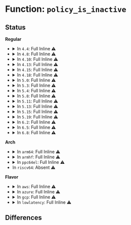 # Function: <code>policy_is_inactive</code>

## Status
<b>Regular</b>
<ul>
<li>
<details>
<summary>In <code>4.4</code>: Full Inline ⚠️</summary>

**Collision:** Unique Static

**Inline:** Full

**Transformation:** False

**Instances:**

```
In drivers/cpufreq/cpufreq.c (ffffffff816ae824)
Location: drivers/cpufreq/cpufreq.c:36
Inline: True
Inline callers:
  - drivers/cpufreq/cpufreq.c:cpufreq_frequency_get_table
  - drivers/cpufreq/cpufreq.c:first_policy
  - drivers/cpufreq/cpufreq.c:first_policy
  - drivers/cpufreq/cpufreq.c:__cpufreq_get
  - drivers/cpufreq/cpufreq.c:cpufreq_suspend
  - drivers/cpufreq/cpufreq.c:cpufreq_offline_finish
  - drivers/cpufreq/cpufreq.c:cpufreq_boost_set_sw
  - drivers/cpufreq/cpufreq.c:cpufreq_offline_prepare
  - drivers/cpufreq/cpufreq.c:cpufreq_offline_prepare
  - drivers/cpufreq/cpufreq.c:cpufreq_online
  - drivers/cpufreq/cpufreq.c:cpufreq_resume
```
</details>
</li>
<li>
<details>
<summary>In <code>4.8</code>: Full Inline ⚠️</summary>

**Collision:** Unique Static

**Inline:** Full

**Transformation:** False

**Instances:**

```
In drivers/cpufreq/cpufreq.c (ffffffff817114ee)
Location: drivers/cpufreq/cpufreq.c:36
Inline: True
Inline callers:
  - drivers/cpufreq/cpufreq.c:cpufreq_boost_set_sw
  - drivers/cpufreq/cpufreq.c:cpufreq_resume
  - drivers/cpufreq/cpufreq.c:cpufreq_suspend
  - drivers/cpufreq/cpufreq.c:__cpufreq_get
  - drivers/cpufreq/cpufreq.c:cpufreq_offline
  - drivers/cpufreq/cpufreq.c:cpufreq_offline
  - drivers/cpufreq/cpufreq.c:cpufreq_online
```
</details>
</li>
<li>
<details>
<summary>In <code>4.10</code>: Full Inline ⚠️</summary>

**Collision:** Unique Static

**Inline:** Full

**Transformation:** False

**Instances:**

```
In drivers/cpufreq/cpufreq.c (ffffffff817445de)
Location: drivers/cpufreq/cpufreq.c:36
Inline: True
Inline callers:
  - drivers/cpufreq/cpufreq.c:cpufreq_boost_set_sw
  - drivers/cpufreq/cpufreq.c:cpufreq_update_policy
  - drivers/cpufreq/cpufreq.c:cpufreq_resume
  - drivers/cpufreq/cpufreq.c:cpufreq_suspend
  - drivers/cpufreq/cpufreq.c:cpufreq_get
  - drivers/cpufreq/cpufreq.c:__cpufreq_get
  - drivers/cpufreq/cpufreq.c:cpufreq_offline
  - drivers/cpufreq/cpufreq.c:cpufreq_offline
  - drivers/cpufreq/cpufreq.c:cpufreq_online
```
</details>
</li>
<li>
<details>
<summary>In <code>4.13</code>: Full Inline ⚠️</summary>

**Collision:** Unique Static

**Inline:** Full

**Transformation:** False

**Instances:**

```
In drivers/cpufreq/cpufreq.c (ffffffff81762d6e)
Location: drivers/cpufreq/cpufreq.c:36
Inline: True
Inline callers:
  - drivers/cpufreq/cpufreq.c:cpufreq_boost_set_sw
  - drivers/cpufreq/cpufreq.c:cpufreq_update_policy
  - drivers/cpufreq/cpufreq.c:cpufreq_resume
  - drivers/cpufreq/cpufreq.c:cpufreq_suspend
  - drivers/cpufreq/cpufreq.c:cpufreq_get
  - drivers/cpufreq/cpufreq.c:__cpufreq_get
  - drivers/cpufreq/cpufreq.c:cpufreq_offline
  - drivers/cpufreq/cpufreq.c:cpufreq_offline
  - drivers/cpufreq/cpufreq.c:cpufreq_online
```
</details>
</li>
<li>
<details>
<summary>In <code>4.15</code>: Full Inline ⚠️</summary>

**Collision:** Unique Static

**Inline:** Full

**Transformation:** False

**Instances:**

```
In drivers/cpufreq/cpufreq.c (ffffffff817d8c0e)
Location: drivers/cpufreq/cpufreq.c:36
Inline: True
Inline callers:
  - drivers/cpufreq/cpufreq.c:cpufreq_boost_set_sw
  - drivers/cpufreq/cpufreq.c:cpufreq_update_policy
  - drivers/cpufreq/cpufreq.c:cpufreq_resume
  - drivers/cpufreq/cpufreq.c:cpufreq_suspend
  - drivers/cpufreq/cpufreq.c:cpufreq_get
  - drivers/cpufreq/cpufreq.c:__cpufreq_get
  - drivers/cpufreq/cpufreq.c:cpufreq_offline
  - drivers/cpufreq/cpufreq.c:cpufreq_offline
  - drivers/cpufreq/cpufreq.c:cpufreq_online
```
</details>
</li>
<li>
<details>
<summary>In <code>4.18</code>: Full Inline ⚠️</summary>

**Collision:** Unique Static

**Inline:** Full

**Transformation:** False

**Instances:**

```
In drivers/cpufreq/cpufreq.c (ffffffff8182186a)
Location: drivers/cpufreq/cpufreq.c:36
Inline: True
Inline callers:
  - drivers/cpufreq/cpufreq.c:cpufreq_boost_set_sw
  - drivers/cpufreq/cpufreq.c:cpufreq_update_policy
  - drivers/cpufreq/cpufreq.c:cpufreq_resume
  - drivers/cpufreq/cpufreq.c:cpufreq_suspend
  - drivers/cpufreq/cpufreq.c:cpufreq_get
  - drivers/cpufreq/cpufreq.c:__cpufreq_get
  - drivers/cpufreq/cpufreq.c:cpufreq_offline
  - drivers/cpufreq/cpufreq.c:cpufreq_offline
  - drivers/cpufreq/cpufreq.c:cpufreq_online
```
</details>
</li>
<li>
<details>
<summary>In <code>5.0</code>: Full Inline ⚠️</summary>

**Collision:** Unique Static

**Inline:** Full

**Transformation:** False

**Instances:**

```
In drivers/cpufreq/cpufreq.c (ffffffff8184d71a)
Location: drivers/cpufreq/cpufreq.c:36
Inline: True
Inline callers:
  - drivers/cpufreq/cpufreq.c:cpufreq_boost_set_sw
  - drivers/cpufreq/cpufreq.c:cpufreq_update_policy
  - drivers/cpufreq/cpufreq.c:cpufreq_resume
  - drivers/cpufreq/cpufreq.c:cpufreq_suspend
  - drivers/cpufreq/cpufreq.c:__cpufreq_get
  - drivers/cpufreq/cpufreq.c:cpufreq_offline
  - drivers/cpufreq/cpufreq.c:cpufreq_offline
  - drivers/cpufreq/cpufreq.c:cpufreq_online
```
</details>
</li>
<li>
<details>
<summary>In <code>5.3</code>: Full Inline ⚠️</summary>

**Collision:** Unique Static

**Inline:** Full

**Transformation:** False

**Instances:**

```
In drivers/cpufreq/cpufreq.c (ffffffff8189080a)
Location: include/linux/cpufreq.h:177
Inline: True
Inline callers:
  - drivers/cpufreq/cpufreq.c:cpufreq_boost_set_sw
  - drivers/cpufreq/cpufreq.c:cpufreq_resume
  - drivers/cpufreq/cpufreq.c:cpufreq_suspend
  - drivers/cpufreq/cpufreq.c:__cpufreq_get
  - drivers/cpufreq/cpufreq.c:cpufreq_offline
  - drivers/cpufreq/cpufreq.c:cpufreq_offline
  - drivers/cpufreq/cpufreq.c:cpufreq_online
  - drivers/cpufreq/cpufreq.c:cpufreq_cpu_acquire
```
</details>
</li>
<li>
<details>
<summary>In <code>5.4</code>: Full Inline ⚠️</summary>

**Collision:** Unique Static

**Inline:** Full

**Transformation:** False

**Instances:**

```
In drivers/cpufreq/cpufreq.c (ffffffff818c2a0a)
Location: include/linux/cpufreq.h:194
Inline: True
Inline callers:
  - drivers/cpufreq/cpufreq.c:cpufreq_boost_set_sw
  - drivers/cpufreq/cpufreq.c:cpufreq_resume
  - drivers/cpufreq/cpufreq.c:cpufreq_suspend
  - drivers/cpufreq/cpufreq.c:__cpufreq_get
  - drivers/cpufreq/cpufreq.c:cpufreq_offline
  - drivers/cpufreq/cpufreq.c:cpufreq_offline
  - drivers/cpufreq/cpufreq.c:cpufreq_online
  - drivers/cpufreq/cpufreq.c:cpufreq_cpu_acquire
```
</details>
</li>
<li>
<details>
<summary>In <code>5.8</code>: Full Inline ⚠️</summary>

**Collision:** Unique Static

**Inline:** Full

**Transformation:** False

**Instances:**

```
In drivers/cpufreq/cpufreq.c (ffffffff81995d6b)
Location: include/linux/cpufreq.h:194
Inline: True
Inline callers:
  - drivers/cpufreq/cpufreq.c:cpufreq_update_policy
  - drivers/cpufreq/cpufreq.c:cpufreq_resume
  - drivers/cpufreq/cpufreq.c:cpufreq_suspend
  - drivers/cpufreq/cpufreq.c:cpufreq_get
  - drivers/cpufreq/cpufreq.c:cpufreq_online
  - drivers/cpufreq/cpufreq.c:handle_update
  - drivers/cpufreq/cpufreq.c:cpufreq_cpu_acquire
```
</details>
</li>
<li>
<details>
<summary>In <code>5.11</code>: Full Inline ⚠️</summary>

**Collision:** Unique Static

**Inline:** Full

**Transformation:** False

**Instances:**

```
In drivers/cpufreq/cpufreq.c (ffffffff81998c04)
Location: include/linux/cpufreq.h:199
Inline: True
Inline callers:
  - drivers/cpufreq/cpufreq.c:cpufreq_update_policy
  - drivers/cpufreq/cpufreq.c:cpufreq_update_policy
  - drivers/cpufreq/cpufreq.c:cpufreq_resume
  - drivers/cpufreq/cpufreq.c:cpufreq_suspend
  - drivers/cpufreq/cpufreq.c:cpufreq_get
  - drivers/cpufreq/cpufreq.c:cpufreq_online
  - drivers/cpufreq/cpufreq.c:handle_update
```
</details>
</li>
<li>
<details>
<summary>In <code>5.13</code>: Full Inline ⚠️</summary>

**Collision:** Unique Static

**Inline:** Full

**Transformation:** False

**Instances:**

```
In drivers/cpufreq/cpufreq.c (ffffffff8197d15e)
Location: include/linux/cpufreq.h:199
Inline: True
Inline callers:
  - drivers/cpufreq/cpufreq.c:cpufreq_resume
  - drivers/cpufreq/cpufreq.c:cpufreq_suspend
  - drivers/cpufreq/cpufreq.c:cpufreq_get
  - drivers/cpufreq/cpufreq.c:cpufreq_online
  - drivers/cpufreq/cpufreq.c:handle_update
  - drivers/cpufreq/cpufreq.c:cpufreq_cpu_acquire
```
</details>
</li>
<li>
<details>
<summary>In <code>5.15</code>: Full Inline ⚠️</summary>

**Collision:** Unique Static

**Inline:** Full

**Transformation:** False

**Instances:**

```
In drivers/cpufreq/cpufreq.c (ffffffff81a261cd)
Location: include/linux/cpufreq.h:203
Inline: True
Inline callers:
  - drivers/cpufreq/cpufreq.c:cpufreq_resume
  - drivers/cpufreq/cpufreq.c:cpufreq_suspend
  - drivers/cpufreq/cpufreq.c:cpufreq_get
  - drivers/cpufreq/cpufreq.c:cpufreq_online
  - drivers/cpufreq/cpufreq.c:handle_update
  - drivers/cpufreq/cpufreq.c:cpufreq_cpu_acquire
```
</details>
</li>
<li>
<details>
<summary>In <code>5.19</code>: Full Inline ⚠️</summary>

**Collision:** Unique Static

**Inline:** Full

**Transformation:** False

**Instances:**

```
In drivers/cpufreq/cpufreq.c (ffffffff81b914eb)
Location: include/linux/cpufreq.h:210
Inline: True
Inline callers:
  - drivers/cpufreq/cpufreq.c:cpufreq_boost_trigger_state
  - drivers/cpufreq/cpufreq.c:cpufreq_unregister_governor
  - drivers/cpufreq/cpufreq.c:cpufreq_resume
  - drivers/cpufreq/cpufreq.c:cpufreq_suspend
  - drivers/cpufreq/cpufreq.c:cpufreq_get
  - drivers/cpufreq/cpufreq.c:__cpufreq_offline
  - drivers/cpufreq/cpufreq.c:cpufreq_online
  - drivers/cpufreq/cpufreq.c:handle_update
  - drivers/cpufreq/cpufreq.c:store
  - drivers/cpufreq/cpufreq.c:show
  - drivers/cpufreq/cpufreq.c:cpufreq_cpu_acquire
```
</details>
</li>
<li>
<details>
<summary>In <code>6.2</code>: Full Inline ⚠️</summary>

**Collision:** Unique Static

**Inline:** Full

**Transformation:** False

**Instances:**

```
In drivers/cpufreq/cpufreq.c (ffffffff81d317eb)
Location: include/linux/cpufreq.h:210
Inline: True
Inline callers:
  - drivers/cpufreq/cpufreq.c:cpufreq_boost_trigger_state
  - drivers/cpufreq/cpufreq.c:cpufreq_update_policy
  - drivers/cpufreq/cpufreq.c:cpufreq_unregister_governor
  - drivers/cpufreq/cpufreq.c:cpufreq_resume
  - drivers/cpufreq/cpufreq.c:cpufreq_suspend
  - drivers/cpufreq/cpufreq.c:cpufreq_get
  - drivers/cpufreq/cpufreq.c:__cpufreq_offline
  - drivers/cpufreq/cpufreq.c:cpufreq_online
  - drivers/cpufreq/cpufreq.c:cpufreq_policy_free
  - drivers/cpufreq/cpufreq.c:handle_update
  - drivers/cpufreq/cpufreq.c:store
  - drivers/cpufreq/cpufreq.c:show
```
</details>
</li>
<li>
<details>
<summary>In <code>6.5</code>: Full Inline ⚠️</summary>

**Collision:** Unique Static

**Inline:** Full

**Transformation:** False

**Instances:**

```
In drivers/cpufreq/cpufreq.c (ffffffff81d9abab)
Location: include/linux/cpufreq.h:209
Inline: True
Inline callers:
  - drivers/cpufreq/cpufreq.c:cpufreq_boost_trigger_state
  - drivers/cpufreq/cpufreq.c:cpufreq_update_policy
  - drivers/cpufreq/cpufreq.c:cpufreq_unregister_governor
  - drivers/cpufreq/cpufreq.c:cpufreq_resume
  - drivers/cpufreq/cpufreq.c:cpufreq_suspend
  - drivers/cpufreq/cpufreq.c:cpufreq_get
  - drivers/cpufreq/cpufreq.c:__cpufreq_offline
  - drivers/cpufreq/cpufreq.c:cpufreq_online
  - drivers/cpufreq/cpufreq.c:cpufreq_policy_free
  - drivers/cpufreq/cpufreq.c:store
  - drivers/cpufreq/cpufreq.c:show
```
</details>
</li>
<li>
<details>
<summary>In <code>6.8</code>: Full Inline ⚠️</summary>

**Collision:** Unique Static

**Inline:** Full

**Transformation:** False

**Instances:**

```
In drivers/cpufreq/cpufreq.c (ffffffff81e52921)
Location: include/linux/cpufreq.h:213
Inline: True
Inline callers:
  - drivers/cpufreq/cpufreq.c:cpufreq_boost_trigger_state
  - drivers/cpufreq/cpufreq.c:cpufreq_update_policy
  - drivers/cpufreq/cpufreq.c:cpufreq_unregister_governor
  - drivers/cpufreq/cpufreq.c:cpufreq_resume
  - drivers/cpufreq/cpufreq.c:cpufreq_suspend
  - drivers/cpufreq/cpufreq.c:cpufreq_get
  - drivers/cpufreq/cpufreq.c:__cpufreq_offline
  - drivers/cpufreq/cpufreq.c:cpufreq_online
  - drivers/cpufreq/cpufreq.c:cpufreq_policy_free
  - drivers/cpufreq/cpufreq.c:store
  - drivers/cpufreq/cpufreq.c:show
```
</details>
</li>
</ul>
<b>Arch</b>
<ul>
<li>
<details>
<summary>In <code>arm64</code>: Full Inline ⚠️</summary>

**Collision:** Unique Static

**Inline:** Full

**Transformation:** False

**Instances:**

```
In drivers/cpufreq/cpufreq.c (ffff800010b1d8e8)
Location: include/linux/cpufreq.h:194
Inline: True
Inline callers:
  - drivers/cpufreq/cpufreq.c:cpufreq_boost_set_sw
  - drivers/cpufreq/cpufreq.c:cpufreq_resume
  - drivers/cpufreq/cpufreq.c:cpufreq_suspend
  - drivers/cpufreq/cpufreq.c:__cpufreq_get
  - drivers/cpufreq/cpufreq.c:cpufreq_offline
  - drivers/cpufreq/cpufreq.c:cpufreq_offline
  - drivers/cpufreq/cpufreq.c:cpufreq_online
  - drivers/cpufreq/cpufreq.c:cpufreq_cpu_acquire
```
</details>
</li>
<li>
<details>
<summary>In <code>armhf</code>: Full Inline ⚠️</summary>

**Collision:** Unique Static

**Inline:** Full

**Transformation:** False

**Instances:**

```
In drivers/cpufreq/cpufreq.c (c0bf8744)
Location: include/linux/cpufreq.h:194
Inline: True
Inline callers:
  - drivers/cpufreq/cpufreq.c:cpufreq_boost_set_sw
  - drivers/cpufreq/cpufreq.c:cpufreq_update_policy
  - drivers/cpufreq/cpufreq.c:cpufreq_resume
  - drivers/cpufreq/cpufreq.c:cpufreq_suspend
  - drivers/cpufreq/cpufreq.c:cpufreq_get
  - drivers/cpufreq/cpufreq.c:cpufreq_offline
  - drivers/cpufreq/cpufreq.c:cpufreq_offline
  - drivers/cpufreq/cpufreq.c:cpufreq_online
  - drivers/cpufreq/cpufreq.c:handle_update
  - drivers/cpufreq/cpufreq.c:show_cpuinfo_cur_freq
  - drivers/cpufreq/cpufreq.c:cpufreq_cpu_acquire
```
</details>
</li>
<li>
<details>
<summary>In <code>ppc64el</code>: Full Inline ⚠️</summary>

**Collision:** Unique Static

**Inline:** Full

**Transformation:** False

**Instances:**

```
In drivers/cpufreq/cpufreq.c (c000000000c10970)
Location: include/linux/cpufreq.h:194
Inline: True
Inline callers:
  - drivers/cpufreq/cpufreq.c:cpufreq_boost_set_sw
  - drivers/cpufreq/cpufreq.c:cpufreq_resume
  - drivers/cpufreq/cpufreq.c:cpufreq_suspend
  - drivers/cpufreq/cpufreq.c:__cpufreq_get
  - drivers/cpufreq/cpufreq.c:cpufreq_offline
  - drivers/cpufreq/cpufreq.c:cpufreq_offline
  - drivers/cpufreq/cpufreq.c:cpufreq_online
  - drivers/cpufreq/cpufreq.c:cpufreq_cpu_acquire
```
</details>
</li>
<li>
In <code>riscv64</code>: Absent ⚠️
</li>
</ul>
<b>Flavor</b>
<ul>
<li>
<details>
<summary>In <code>aws</code>: Full Inline ⚠️</summary>

**Collision:** Unique Static

**Inline:** Full

**Transformation:** False

**Instances:**

```
In drivers/cpufreq/cpufreq.c (ffffffff8186712a)
Location: include/linux/cpufreq.h:194
Inline: True
Inline callers:
  - drivers/cpufreq/cpufreq.c:cpufreq_boost_set_sw
  - drivers/cpufreq/cpufreq.c:cpufreq_resume
  - drivers/cpufreq/cpufreq.c:cpufreq_suspend
  - drivers/cpufreq/cpufreq.c:__cpufreq_get
  - drivers/cpufreq/cpufreq.c:cpufreq_offline
  - drivers/cpufreq/cpufreq.c:cpufreq_offline
  - drivers/cpufreq/cpufreq.c:cpufreq_online
  - drivers/cpufreq/cpufreq.c:cpufreq_cpu_acquire
```
</details>
</li>
<li>
<details>
<summary>In <code>azure</code>: Full Inline ⚠️</summary>

**Collision:** Unique Static

**Inline:** Full

**Transformation:** False

**Instances:**

```
In drivers/cpufreq/cpufreq.c (ffffffff8182fdda)
Location: include/linux/cpufreq.h:194
Inline: True
Inline callers:
  - drivers/cpufreq/cpufreq.c:cpufreq_boost_set_sw
  - drivers/cpufreq/cpufreq.c:cpufreq_resume
  - drivers/cpufreq/cpufreq.c:cpufreq_suspend
  - drivers/cpufreq/cpufreq.c:__cpufreq_get
  - drivers/cpufreq/cpufreq.c:cpufreq_offline
  - drivers/cpufreq/cpufreq.c:cpufreq_offline
  - drivers/cpufreq/cpufreq.c:cpufreq_online
  - drivers/cpufreq/cpufreq.c:cpufreq_cpu_acquire
```
</details>
</li>
<li>
<details>
<summary>In <code>gcp</code>: Full Inline ⚠️</summary>

**Collision:** Unique Static

**Inline:** Full

**Transformation:** False

**Instances:**

```
In drivers/cpufreq/cpufreq.c (ffffffff818b7eba)
Location: include/linux/cpufreq.h:194
Inline: True
Inline callers:
  - drivers/cpufreq/cpufreq.c:cpufreq_boost_set_sw
  - drivers/cpufreq/cpufreq.c:cpufreq_resume
  - drivers/cpufreq/cpufreq.c:cpufreq_suspend
  - drivers/cpufreq/cpufreq.c:__cpufreq_get
  - drivers/cpufreq/cpufreq.c:cpufreq_offline
  - drivers/cpufreq/cpufreq.c:cpufreq_offline
  - drivers/cpufreq/cpufreq.c:cpufreq_online
  - drivers/cpufreq/cpufreq.c:cpufreq_cpu_acquire
```
</details>
</li>
<li>
<details>
<summary>In <code>lowlatency</code>: Full Inline ⚠️</summary>

**Collision:** Unique Static

**Inline:** Full

**Transformation:** False

**Instances:**

```
In drivers/cpufreq/cpufreq.c (ffffffff818d417a)
Location: include/linux/cpufreq.h:194
Inline: True
Inline callers:
  - drivers/cpufreq/cpufreq.c:cpufreq_boost_set_sw
  - drivers/cpufreq/cpufreq.c:cpufreq_resume
  - drivers/cpufreq/cpufreq.c:cpufreq_suspend
  - drivers/cpufreq/cpufreq.c:__cpufreq_get
  - drivers/cpufreq/cpufreq.c:cpufreq_offline
  - drivers/cpufreq/cpufreq.c:cpufreq_offline
  - drivers/cpufreq/cpufreq.c:cpufreq_online
  - drivers/cpufreq/cpufreq.c:cpufreq_cpu_acquire
```
</details>
</li>
</ul>

## Differences
